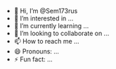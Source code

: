 - 👋 Hi, I’m @Sem173rus
- 👀 I’m interested in ...
- 🌱 I’m currently learning ...
- 💞️ I’m looking to collaborate on ...
- 📫 How to reach me ...
- 😄 Pronouns: ...
- ⚡ Fun fact: ...

<!---
Sem173rus/Sem173rus is a ✨ special ✨ repository because its `README.md` (this file) appears on your GitHub profile.
You can click the Preview link to take a look at your changes.
--->
